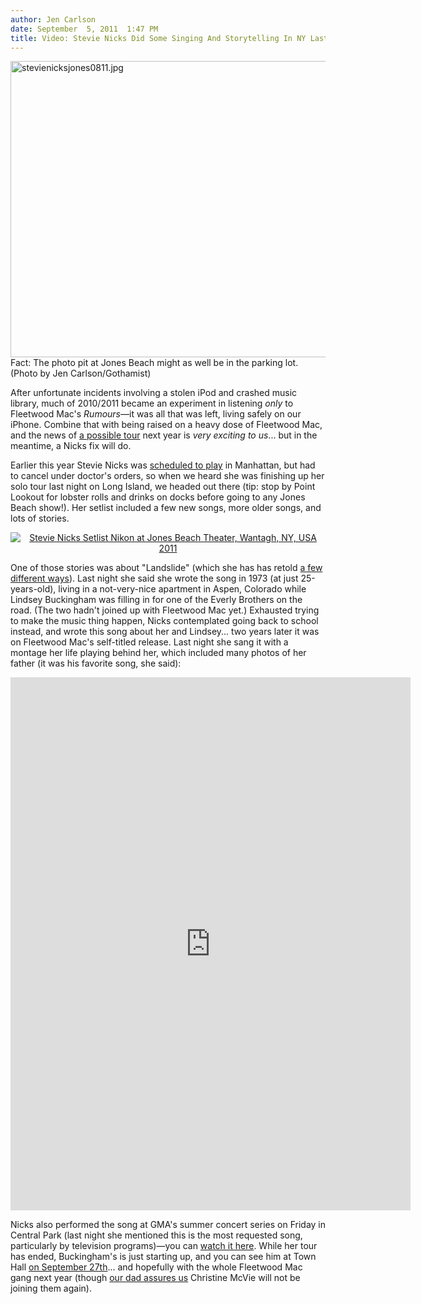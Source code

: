 ```yaml
---
author: Jen Carlson
date: September  5, 2011  1:47 PM
title: Video: Stevie Nicks Did Some Singing And Storytelling In NY Last Night
---
```


<p><span class="mt-enclosure mt-enclosure-image" style="display: inline;"> <img alt="stevienicksjones0811.jpg" src="https://web.archive.org/web/20130414040507im_/http://gothamist.com/attachments/arts_jen/stevienicksjones0811.jpg" width="640" height="474" class="image-none"> </span><br>
<span class="photo_caption">Fact: The photo pit at Jones Beach might as well be in the parking lot. (Photo by Jen Carlson/Gothamist)</span></p>

<p>After unfortunate incidents involving a stolen iPod and crashed music library, much of 2010/2011 became an experiment in listening <em>only</em> to Fleetwood Mac&apos;s <em>Rumours</em>&#x2014;it was all that was left, living safely on our iPhone. Combine that with being raised on a heavy dose of Fleetwood Mac, and the news of <a href="https://web.archive.org/web/20130414040507/http://gothamist.com/2011/08/31/fleetwood_mac_will_tour_next_year.php">a possible tour</a> next year is <em>very exciting to us</em>... but in the meantime, a Nicks fix will do.</p>

<p>Earlier this year Stevie Nicks was <a href="https://web.archive.org/web/20130414040507/http://gothamist.com/2011/05/03/stevie_nicks.php">scheduled to play</a> in Manhattan, but had to cancel under doctor&apos;s orders, so when we heard she was finishing up her solo tour last night on Long Island, we headed out there (tip: stop by Point Lookout for lobster rolls and drinks on docks before going to any Jones Beach show!). Her setlist included a few new songs, more older songs, and lots of stories.</p>

<center><div style="text-align: center;" class="setlistImage"><a href="https://web.archive.org/web/20130414040507/http://www.setlist.fm/setlist/stevie-nicks/2011/nikon-at-jones-beach-theater-wantagh-ny-3d0c18f.html" title="Stevie Nicks Setlist Nikon at Jones Beach Theater, Wantagh, NY, USA 2011" target="_blank"><img src="https://web.archive.org/web/20130414040507im_/http://www.setlist.fm/widgets/setlist-image-v1?id=3d0c18f&amp;size=large" alt="Stevie Nicks Setlist Nikon at Jones Beach Theater, Wantagh, NY, USA 2011" style="border: 0;"></a></div></center>

<p>One of those stories was about &quot;Landslide&quot; (which she has has retold <a href="https://web.archive.org/web/20130414040507/http://www.inherownwords.com/landslide.htm">a few different ways</a>). Last night she said she wrote the song in 1973 (at just 25-years-old), living in a not-very-nice apartment in Aspen, Colorado while Lindsey Buckingham was filling in for one of the Everly Brothers on the road. (The two hadn&apos;t joined up with Fleetwood Mac yet.) Exhausted trying to make the music thing happen, Nicks contemplated going back to school instead, and wrote this song about her and Lindsey... two years later it was on Fleetwood Mac&apos;s self-titled release. Last night she sang it with a montage her life playing behind her, which included many photos of her father (it was his favorite song, she said): </p>

<p><iframe src="https://web.archive.org/web/20130414040507if_/http://player.vimeo.com/video/28616779?title=0&amp;byline=0&amp;portrait=0&amp;color=dedede&amp;autoplay=1" width="640" height="853" frameborder="0"></iframe></p>

<p>Nicks also performed the song at GMA&apos;s summer concert series on Friday in Central Park (last night she mentioned this is the most requested song, particularly by television programs)&#x2014;you can <a href="https://web.archive.org/web/20130414040507/http://abcnews.go.com/GMA/video/stevie-nicks-captivates-nyc-landslide-14386956">watch it here</a>. While her tour has ended, Buckingham&apos;s is just starting up, and you can see him at Town Hall <a href="https://web.archive.org/web/20130414040507/http://www.ticketmaster.com/Lindsey-Buckingham-tickets/artist/734662">on September 27th</a>... and hopefully with the whole Fleetwood Mac gang next year (though <a href="https://web.archive.org/web/20130414040507/http://twitter.com/#!/jenist/status/109781629429493760">our dad assures us</a> Christine McVie will not be joining them again).</p>